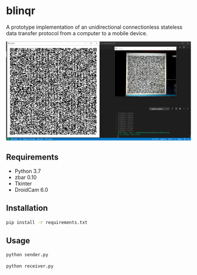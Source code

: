 # blinqr
A prototype implementation of an unidirectional connectionless stateless data transfer protocol from a computer to a mobile device.

![](docs/screenshot.png)

## Requirements
* Python 3.7
* zbar 0.10
* Tkinter
* DroidCam 6.0

## Installation
```bash
pip install -r requirements.txt
```

## Usage
```bash
python sender.py
```
```bash
python receiver.py
```
